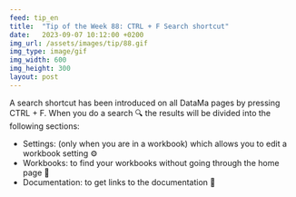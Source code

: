 ```yaml
---
feed: tip_en
title:  "Tip of the Week 88: CTRL + F Search shortcut"
date:   2023-09-07 10:12:00 +0200
img_url: /assets/images/tip/88.gif
img_type: image/gif
img_width: 600
img_height: 300
layout: post
---
```



A search shortcut has been introduced on all DataMa pages by pressing CTRL + F. When you do a search 🔍 the results will be divided into the following sections:
* Settings: (only when you are in a workbook) which allows you to edit a workbook setting ⚙️
* Workbooks: to find your workbooks without going through the home page 📂
* Documentation: to get links to the documentation 📄
